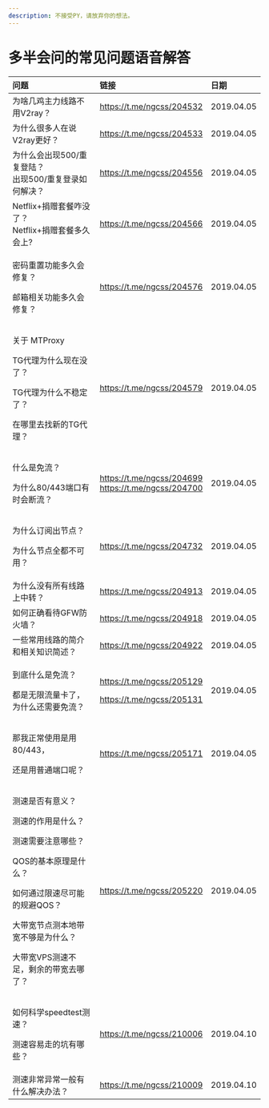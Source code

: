 ```yaml
---
description: 不接受PY，请放弃你的想法。
---
```


# 多半会问的常见问题语音解答

  


<table>
  <thead>
    <tr>
      <th style="text-align:left">&#x95EE;&#x9898;</th>
      <th style="text-align:left">&#x94FE;&#x63A5;</th>
      <th style="text-align:left">&#x65E5;&#x671F;</th>
    </tr>
  </thead>
  <tbody>
    <tr>
      <td style="text-align:left">&#x4E3A;&#x5565;&#x51E0;&#x9E21;&#x4E3B;&#x529B;&#x7EBF;&#x8DEF;&#x4E0D;&#x7528;V2ray&#xFF1F;</td>
      <td
      style="text-align:left"><a href="https://t.me/ngcss/204532">https://t.me/ngcss/204532</a>
        </td>
        <td style="text-align:left">2019.04.05</td>
    </tr>
    <tr>
      <td style="text-align:left">&#x4E3A;&#x4EC0;&#x4E48;&#x5F88;&#x591A;&#x4EBA;&#x5728;&#x8BF4;V2ray&#x66F4;&#x597D;&#xFF1F;</td>
      <td
      style="text-align:left"><a href="https://t.me/ngcss/204533">https://t.me/ngcss/204533</a>
        </td>
        <td style="text-align:left">2019.04.05</td>
    </tr>
    <tr>
      <td style="text-align:left">&#x4E3A;&#x4EC0;&#x4E48;&#x4F1A;&#x51FA;&#x73B0;500/&#x91CD;&#x590D;&#x767B;&#x9646;&#xFF1F;
        <br
        />&#x51FA;&#x73B0;500/&#x91CD;&#x590D;&#x767B;&#x5F55;&#x5982;&#x4F55;&#x89E3;&#x51B3;&#xFF1F;</td>
      <td
      style="text-align:left"><a href="https://t.me/ngcss/204556">https://t.me/ngcss/204556</a>
        </td>
        <td style="text-align:left">2019.04.05</td>
    </tr>
    <tr>
      <td style="text-align:left">Netflix+&#x6350;&#x8D60;&#x5957;&#x9910;&#x548B;&#x6CA1;&#x4E86;&#xFF1F;
        <br
        />Netflix+&#x6350;&#x8D60;&#x5957;&#x9910;&#x591A;&#x4E45;&#x4F1A;&#x4E0A;?</td>
      <td
      style="text-align:left"><a href="https://t.me/ngcss/204566">https://t.me/ngcss/204566</a>
        </td>
        <td style="text-align:left">2019.04.05</td>
    </tr>
    <tr>
      <td style="text-align:left">
        <p>&#x5BC6;&#x7801;&#x91CD;&#x7F6E;&#x529F;&#x80FD;&#x591A;&#x4E45;&#x4F1A;&#x4FEE;&#x590D;&#xFF1F;</p>
        <p>&#x90AE;&#x7BB1;&#x76F8;&#x5173;&#x529F;&#x80FD;&#x591A;&#x4E45;&#x4F1A;&#x4FEE;&#x590D;&#xFF1F;</p>
      </td>
      <td style="text-align:left"><a href="https://t.me/ngcss/204576">https://t.me/ngcss/204576</a>
      </td>
      <td style="text-align:left">2019.04.05</td>
    </tr>
    <tr>
      <td style="text-align:left">
        <p>&#x5173;&#x4E8E; MTProxy</p>
        <p>TG&#x4EE3;&#x7406;&#x4E3A;&#x4EC0;&#x4E48;&#x73B0;&#x5728;&#x6CA1;&#x4E86;&#xFF1F;</p>
        <p>TG&#x4EE3;&#x7406;&#x4E3A;&#x4EC0;&#x4E48;&#x4E0D;&#x7A33;&#x5B9A;&#x4E86;&#xFF1F;</p>
        <p>&#x5728;&#x54EA;&#x91CC;&#x53BB;&#x627E;&#x65B0;&#x7684;TG&#x4EE3;&#x7406;&#xFF1F;</p>
      </td>
      <td style="text-align:left"><a href="https://t.me/ngcss/204579">https://t.me/ngcss/204579</a>
      </td>
      <td style="text-align:left">2019.04.05</td>
    </tr>
    <tr>
      <td style="text-align:left">
        <p>&#x4EC0;&#x4E48;&#x662F;&#x514D;&#x6D41;&#xFF1F;</p>
        <p>&#x4E3A;&#x4EC0;&#x4E48;80/443&#x7AEF;&#x53E3;&#x6709;&#x65F6;&#x4F1A;&#x65AD;&#x6D41;&#xFF1F;</p>
      </td>
      <td style="text-align:left"><a href="https://t.me/ngcss/204699%20https://t.me/ngcss/204700">https://t.me/ngcss/204699<br />https://t.me/ngcss/204700</a>
      </td>
      <td style="text-align:left">2019.04.05</td>
    </tr>
    <tr>
      <td style="text-align:left">
        <p>&#x4E3A;&#x4EC0;&#x4E48;&#x8BA2;&#x9605;&#x51FA;&#x8282;&#x70B9;&#xFF1F;</p>
        <p>&#x4E3A;&#x4EC0;&#x4E48;&#x8282;&#x70B9;&#x5168;&#x90FD;&#x4E0D;&#x53EF;&#x7528;&#xFF1F;</p>
      </td>
      <td style="text-align:left"><a href="https://t.me/ngcss/204732">https://t.me/ngcss/204732</a>
      </td>
      <td style="text-align:left">2019.04.05</td>
    </tr>
    <tr>
      <td style="text-align:left">&#x4E3A;&#x4EC0;&#x4E48;&#x6CA1;&#x6709;&#x6240;&#x6709;&#x7EBF;&#x8DEF;&#x4E0A;&#x4E2D;&#x8F6C;&#xFF1F;</td>
      <td
      style="text-align:left"><a href="https://t.me/ngcss/204913">https://t.me/ngcss/204913</a>
        </td>
        <td style="text-align:left">2019.04.05</td>
    </tr>
    <tr>
      <td style="text-align:left">&#x5982;&#x4F55;&#x6B63;&#x786E;&#x770B;&#x5F85;GFW&#x9632;&#x706B;&#x5899;&#xFF1F;</td>
      <td
      style="text-align:left"><a href="https://t.me/ngcss/204918">https://t.me/ngcss/204918</a>
        </td>
        <td style="text-align:left">2019.04.05</td>
    </tr>
    <tr>
      <td style="text-align:left">&#x4E00;&#x4E9B;&#x5E38;&#x7528;&#x7EBF;&#x8DEF;&#x7684;&#x7B80;&#x4ECB;&#x548C;&#x76F8;&#x5173;&#x77E5;&#x8BC6;&#x7B80;&#x8FF0;&#xFF1F;</td>
      <td
      style="text-align:left"><a href="https://t.me/ngcss/204922">https://t.me/ngcss/204922</a>
        </td>
        <td style="text-align:left">2019.04.05</td>
    </tr>
    <tr>
      <td style="text-align:left">
        <p>&#x5230;&#x5E95;&#x4EC0;&#x4E48;&#x662F;&#x514D;&#x6D41;&#xFF1F;</p>
        <p>&#x90FD;&#x662F;&#x65E0;&#x9650;&#x6D41;&#x91CF;&#x5361;&#x4E86;&#xFF0C;&#x4E3A;&#x4EC0;&#x4E48;&#x8FD8;&#x9700;&#x8981;&#x514D;&#x6D41;&#xFF1F;</p>
      </td>
      <td style="text-align:left">
        <p><a href="https://t.me/ngcss/205129 ">https://t.me/ngcss/205129 </a>
        </p>
        <p><a href="https://t.me/ngcss/205131">https://t.me/ngcss/205131</a>
        </p>
      </td>
      <td style="text-align:left">2019.04.05</td>
    </tr>
    <tr>
      <td style="text-align:left">
        <p>&#x90A3;&#x6211;&#x6B63;&#x5E38;&#x4F7F;&#x7528;&#x662F;&#x7528;80/443&#xFF0C;</p>
        <p>&#x8FD8;&#x662F;&#x7528;&#x666E;&#x901A;&#x7AEF;&#x53E3;&#x5462;&#xFF1F;</p>
      </td>
      <td style="text-align:left"><a href="https://t.me/ngcss/205171">https://t.me/ngcss/205171</a>
      </td>
      <td style="text-align:left">2019.04.05</td>
    </tr>
    <tr>
      <td style="text-align:left">
        <p>&#x6D4B;&#x901F;&#x662F;&#x5426;&#x6709;&#x610F;&#x4E49;&#xFF1F;</p>
        <p>&#x6D4B;&#x901F;&#x7684;&#x4F5C;&#x7528;&#x662F;&#x4EC0;&#x4E48;&#xFF1F;</p>
        <p>&#x6D4B;&#x901F;&#x9700;&#x8981;&#x6CE8;&#x610F;&#x54EA;&#x4E9B;&#xFF1F;</p>
        <p>QOS&#x7684;&#x57FA;&#x672C;&#x539F;&#x7406;&#x662F;&#x4EC0;&#x4E48;&#xFF1F;</p>
        <p>&#x5982;&#x4F55;&#x901A;&#x8FC7;&#x9650;&#x901F;&#x5C3D;&#x53EF;&#x80FD;&#x7684;&#x89C4;&#x907F;QOS&#xFF1F;</p>
        <p>&#x5927;&#x5E26;&#x5BBD;&#x8282;&#x70B9;&#x6D4B;&#x672C;&#x5730;&#x5E26;&#x5BBD;&#x4E0D;&#x591F;&#x662F;&#x4E3A;&#x4EC0;&#x4E48;&#xFF1F;</p>
        <p>&#x5927;&#x5E26;&#x5BBD;VPS&#x6D4B;&#x901F;&#x4E0D;&#x8DB3;&#xFF0C;&#x5269;&#x4F59;&#x7684;&#x5E26;&#x5BBD;&#x53BB;&#x54EA;&#x4E86;&#xFF1F;</p>
      </td>
      <td style="text-align:left"><a href="https://t.me/ngcss/205220">https://t.me/ngcss/205220</a>
      </td>
      <td style="text-align:left">2019.04.05</td>
    </tr>
    <tr>
      <td style="text-align:left">
        <p>&#x5982;&#x4F55;&#x79D1;&#x5B66;speedtest&#x6D4B;&#x901F;&#xFF1F;</p>
        <p>&#x6D4B;&#x901F;&#x5BB9;&#x6613;&#x8D70;&#x7684;&#x5751;&#x6709;&#x54EA;&#x4E9B;&#xFF1F;</p>
      </td>
      <td style="text-align:left"><a href="https://t.me/ngcss/210006">https://t.me/ngcss/210006</a>
      </td>
      <td style="text-align:left">2019.04.10</td>
    </tr>
    <tr>
      <td style="text-align:left">&#x6D4B;&#x901F;&#x975E;&#x5E38;&#x5F02;&#x5E38;&#x4E00;&#x822C;&#x6709;&#x4EC0;&#x4E48;&#x89E3;&#x51B3;&#x529E;&#x6CD5;&#xFF1F;</td>
      <td
      style="text-align:left"><a href="https://t.me/ngcss/210009">https://t.me/ngcss/210009</a>
        </td>
        <td style="text-align:left">&#x200B;2019.04.10</td>
    </tr>
  </tbody>
</table>

